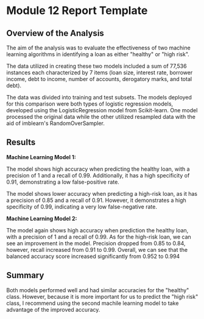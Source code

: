 # Module 12 Report Template

## Overview of the Analysis

The aim of the analysis was to evaluate the effectiveness of two machine learning algorithms in identifying a loan as either "healthy" or "high risk".

The data utilized in creating these two models included a sum of 77,536 instances each characterized by 7 items (loan size, interest rate, borrower income, debt to income, number of accounts, derogatory marks, and total debt).

The data was divided into training and test subsets. The models deployed for this comparison were both types of logistic regression models, developed using the LogisticRegression model from Scikit-learn. One model processed the original data while the other utilized resampled data with the aid of imblearn's RandomOverSampler.

## Results

**Machine Learning Model 1:**

The model shows high accuracy when predicting the healthy loan, with a precision of 1 and a recall of 0.99. Additionally, it has a high specificity of 0.91, demonstrating a low false-positive rate.

The model shows lower accuracy when predicting a high-risk loan, as it has a precision of 0.85 and a recall of 0.91. However, it demonstrates a high specificity of 0.99, indicating a very low false-negative rate.


**Machine Learning Model 2:**

The model again shows high accuracy when prediction the healthy loan, with a precision of 1 and a recall of 0.99. As for the high-risk loan, we can see an improvement in the model. Precision dropped from 0.85 to 0.84, however, recall increased from 0.91 to 0.99. Overall, we can see that the balanced accuracy score increased significantly from 0.952 to 0.994

## Summary

Both models performed well and had similar accuracies for the "healthy" class. However, because it is more important for us to predict the "high risk" class, I recommend using the second machile learning model to take advantage of the improved accuracy.
